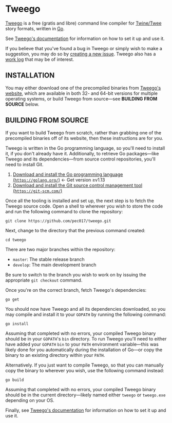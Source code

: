 # Tweego

[Tweego](http://www.motoslave.net/tweego/) is a free (gratis and libre) command line compiler for [Twine/Twee](http://twinery.org/) story formats, written in [Go](http://golang.org/).

See [Tweego's documentation](http://www.motoslave.net/tweego/docs/) for information on how to set it up and use it.

If you believe that you've found a bug in Tweego or simply wish to make a suggestion, you may do so by [creating a new issue](https://github.com/pec017/tweego/issues).  Tweego also has a [work log](https://github.com/pec017/tweego/projects/1) that may be of interest.

## INSTALLATION

You may either download one of the precompiled binaries from [Tweego's website](http://www.motoslave.net/tweego/), which are available in both 32- and 64-bit versions for multiple operating systems, or build Tweego from source—see **BUILDING FROM SOURCE** below.

## BUILDING FROM SOURCE

If you want to build Tweego from scratch, rather than grabbing one of the precompiled binaries off of its website, then these instructions are for you.

Tweego is written in the Go programming language, so you'll need to install it, if you don't already have it.  Additionally, to retrieve Go packages—like Tweego and its dependencies—from source control repositories, you'll need to install Git.

1. [Download and install the Go programming language (`https://golang.org/`)](https://golang.org/) ← Get version ≥v1.13
2. [Download and install the Git source control management tool (`https://git-scm.com/`)](https://git-scm.com/)

Once all the tooling is installed and set up, the next step is to fetch the Tweego source code.  Open a shell to wherever you wish to store the code and run the following command to clone the repository:

```
git clone https://github.com/pec017/tweego.git
```

Next, change to the directory that the previous command created:

```
cd tweego
```

There are two major branches within the repository:

* `master`: The stable release branch
* `develop`: The main development branch

Be sure to switch to the branch you wish to work on by issuing the appropriate `git checkout` command.

Once you're on the correct branch, fetch Tweego's dependencies:

```
go get
```

You should now have Tweego and all its dependencies downloaded, so you may compile and install it to your `GOPATH` by running the following command:

```
go install
```

Assuming that completed with no errors, your compiled Tweego binary should be in your `GOPATH`'s `bin` directory.  To run Tweego you'll need to either have added your `GOPATH` `bin` to your `PATH` environment variable—this was likely done for you automatically during the installation of Go—or copy the binary to an existing directory within your `PATH`.

Alternatively.  If you just want to compile Tweego, so that you can manually copy the binary to wherever you wish, use the following command instead:

```
go build
```

Assuming that completed with no errors, your compiled Tweego binary should be in the current directory—likely named either `tweego` or `tweego.exe` depending on your OS.

Finally, see [Tweego's documentation](http://www.motoslave.net/tweego/docs/) for information on how to set it up and use it.
